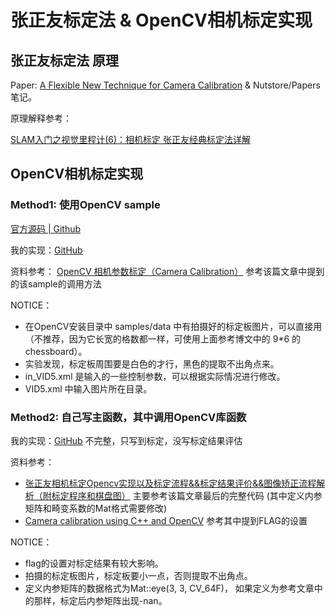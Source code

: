 # 张正友标定法 & OpenCV相机标定实现

## 张正友标定法 原理

Paper: [A Flexible New Technique
for Camera Calibration](https://ieeexplore.ieee.org/stamp/stamp.jsp?arnumber=888718&tag=1) & Nutstore/Papers 笔记。

原理解释参考：

[SLAM入门之视觉里程计(6)：相机标定 张正友经典标定法详解
](https://www.cnblogs.com/wangguchangqing/p/8335131.html)

## OpenCV相机标定实现

### Method1: 使用OpenCV sample
[官方源码 | Github](https://github.com/opencv/opencv/blob/master/samples/cpp/tutorial_code/calib3d/camera_calibration/camera_calibration.cpp)

我的实现：[GitHub](https://github.com/xxhaonan/calibrate_zhengyouzhang/tree/main/ch5/camera_calibration)

资料参考： [OpenCV 相机参数标定（Camera Calibration）](https://www.jianshu.com/p/967a35dbb56a) 参考该篇文章中提到的该sample的调用方法

NOTICE：
* 在OpenCV安装目录中 samples/data 中有拍摄好的标定板图片，可以直接用（不推荐，因为它长宽的格数都一样，可使用上面参考博文中的 9*6 的 chessboard）。
* 实验发现，标定板周围要是白色的才行，黑色的提取不出角点来。
* in_VID5.xml 是输入的一些控制参数，可以根据实际情况进行修改。
* VID5.xml 中输入图片所在目录。

### Method2: 自己写主函数，其中调用OpenCV库函数
我的实现：[GitHub]([https://github.com/Mingrui-Yu/slambook2/tree/master/MingruiSLAM/ch5/cameraCalibration](https://github.com/xxhaonan/calibrate_zhengyouzhang/tree/main/ch5)) 不完整，只写到标定，没写标定结果评估

资料参考：
* [张正友相机标定Opencv实现以及标定流程&&标定结果评价&&图像矫正流程解析（附标定程序和棋盘图）](https://blog.csdn.net/dcrmg/article/details/52939318) 主要参考该篇文章最后的完整代码 (其中定义内参矩阵和畸变系数的Mat格式需要修改)
* [Camera calibration using C++ and OpenCV](https://sourishghosh.com/2016/camera-calibration-cpp-opencv/) 参考其中提到FLAG的设置

NOTICE：
* flag的设置对标定结果有较大影响。
* 拍摄的标定板图片，标定板要小一点，否则提取不出角点。
* 定义内参矩阵的数据格式为Mat::eye(3, 3, CV_64F)， 如果定义为参考文章中的那样，标定后内参矩阵出现-nan。
